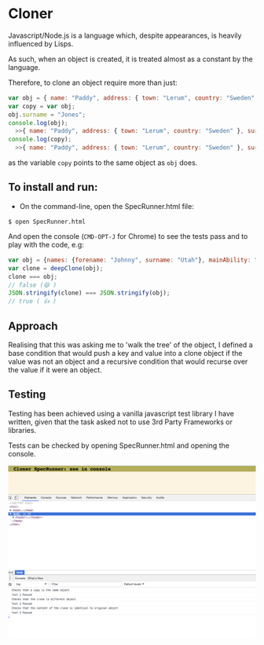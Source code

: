 # Cloner

Javascript/Node.js is a language which, despite appearances, is heavily influenced by Lisps.

As such, when an object is created, it is treated almost as a constant by the language.

Therefore, to clone an object require more than just:
```javascript
var obj = { name: "Paddy", address: { town: "Lerum", country: "Sweden" } };
var copy = var obj;
obj.surname = "Jones";
console.log(obj);
  >>{ name: "Paddy", address: { town: "Lerum", country: "Sweden" }, surname: "Jones" }
console.log(copy);
  >>{ name: "Paddy", address: { town: "Lerum", country: "Sweden" }, surname: "Jones" }
```
as the variable `copy` points to the same object as `obj` does.

## To install and run:

- On the command-line, open the SpecRunner.html file:
```
$ open SpecRunner.html
```
And open the console (`CMD-OPT-J` for Chrome) to see the tests pass and to play with the code, e.g:

```javascript
var obj = {names: {forename: "Johnny", surname: "Utah"}, mainAbility: "catching tubes"};
var clone = deepClone(obj);
clone === obj;
// false (😄 )
JSON.stringify(clone) === JSON.stringify(obj);
// true ( 👍 )
```

## Approach

Realising that this was asking me to 'walk the tree' of the object, I defined a base condition that would push a key and value into a clone object if the value was not an object and a recursive condition that would recurse over the value if it were an object.

## Testing

Testing has been achieved using a vanilla javascript test library I have written, given that the task asked not to use 3rd Party Frameworks or libraries.

Tests can be checked by opening SpecRunner.html and opening the console.

![image](./src-images/tests-passing.png)
